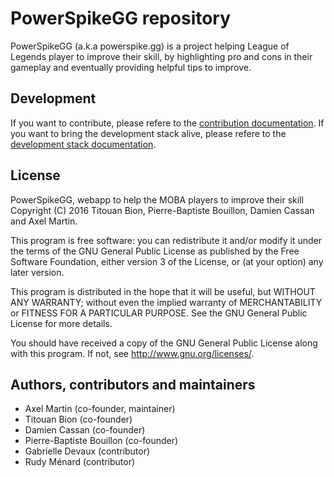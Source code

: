 # PowerSpikeGG repository

PowerSpikeGG (a.k.a powerspike.gg) is a project helping League of Legends
player to improve their skill, by highlighting pro and cons in their
gameplay and eventually providing helpful tips to improve.

## Development

If you want to contribute, please refere to the
[contribution documentation][contribdoc].
If you want to bring the development stack alive, please refere to the
[development stack documentation][devstackdoc].

## License

PowerSpikeGG, webapp to help the MOBA players to improve their skill
Copyright (C) 2016  Titouan Bion, Pierre-Baptiste Bouillon, Damien Cassan
                    and Axel Martin.

This program is free software: you can redistribute it and/or modify
it under the terms of the GNU General Public License as published by
the Free Software Foundation, either version 3 of the License, or
(at your option) any later version.

This program is distributed in the hope that it will be useful,
but WITHOUT ANY WARRANTY; without even the implied warranty of
MERCHANTABILITY or FITNESS FOR A PARTICULAR PURPOSE.  See the
GNU General Public License for more details.

You should have received a copy of the GNU General Public License
along with this program.  If not, see <http://www.gnu.org/licenses/>.

## Authors, contributors and maintainers

- Axel Martin (co-founder, maintainer)
- Titouan Bion (co-founder)
- Damien Cassan (co-founder)
- Pierre-Baptiste Bouillon (co-founder)
- Gabrielle Devaux (contributor)
- Rudy Ménard (contributor)

[devstackdoc]: docs/dev-stack.md
[contribdoc]: docs/contributors/00-Contributing.md
